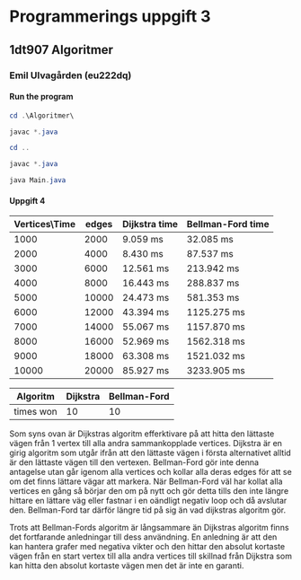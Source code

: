 # Programmerings uppgift 3

## 1dt907 Algoritmer

### Emil Ulvagården (eu222dq)

#### Run the program

```Powershell
cd .\Algoritmer\

javac *.java

cd ..

javac *.java 

java Main.java
```

#### Uppgift 4

| Vertices\Time  | edges     | Dijkstra time | Bellman-Ford time |
|----------------|-----------|---------------|-------------------|
| 1000           | 2000      | 9.059 ms      | 32.085 ms         |
| 2000           | 4000      | 8.430 ms      | 87.537 ms         |
| 3000           | 6000      | 12.561 ms     | 213.942 ms        |
| 4000           | 8000      | 16.443 ms     | 288.837 ms        |
| 5000           | 10000     | 24.473 ms     | 581.353 ms        |
| 6000           | 12000     | 43.394 ms     | 1125.275 ms       |
| 7000           | 14000     | 55.067 ms     | 1157.870 ms       |
| 8000           | 16000     | 52.969 ms     | 1562.318 ms       |
| 9000           | 18000     | 63.308 ms     | 1521.032 ms       |
| 10000          | 20000     | 85.927 ms     | 3233.905 ms       |

| Algoritm  | Dijkstra  | Bellman-Ford |
|-----------|-----------|--------------|
| times won |   10      |     10       |

Som syns ovan är Dijkstras algoritm efferktivare på att hitta den lättaste vägen från 1 vertex till alla andra sammankopplade vertices. Dijkstra är en girig algoritm som utgår ifrån att den lättaste vägen i första alternativet alltid är den lättaste vägen till den vertexen. Bellman-Ford gör inte denna antagelse utan går igenom alla vertices och kollar alla deras edges för att se om det finns lättare vägar att markera. När Bellman-Ford väl har kollat alla vertices en gång så börjar den om på nytt och gör detta tills den inte längre hittare en lättare väg eller fastnar i en oändligt negativ loop och då avslutar den. Bellman-Ford tar därför längre tid på sig än vad dijkstras algoritm gör.

Trots att Bellman-Fords algoritm är långsammare än Dijkstras algoritm finns det fortfarande anledningar till dess användning. En anledning är att den kan hantera grafer med negativa vikter och den hittar den absolut kortaste vägen från en start vertex till alla andra vertices till skillnad från Dijkstra som kan hitta den absolut kortaste vägen men det är inte en garanti.
